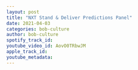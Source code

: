 ```yaml
---
layout: post
title: "NXT Stand & Deliver Predictions Panel"
date: 2021-04-03
categories: bob-culture
author: bob-culture
spotify_track_id: 
youtube_video_id: AovO0TRbwJM
apple_track_id: 
youtube_metadata: 
---
```

